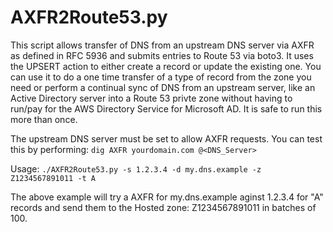 # AXFR2Route53.py

This script allows transfer of DNS from an upstream DNS server via AXFR as
defined in RFC 5936 and submits entries to Route 53 via boto3. It uses the
UPSERT action to either create a record or update the existing one. You can
use it to do a one time transfer of a type of record from the zone you need or
perform a continual sync of DNS from an upstream server, like an Active
Directory server into a Route 53 privte zone without having to run/pay for the
AWS Directory Service for Microsoft AD. It is safe to run this more than once.

The upstream DNS server must be set to allow AXFR requests.  You can test this
by performing: `dig AXFR yourdomain.com @<DNS_Server>`

Usage: `./AXFR2Route53.py -s 1.2.3.4 -d my.dns.example -z Z1234567891011 -t A`

The above example will try a AXFR for my.dns.example aginst 1.2.3.4 for
"A" records and send them to the Hosted zone: Z1234567891011 in batches of
100.
